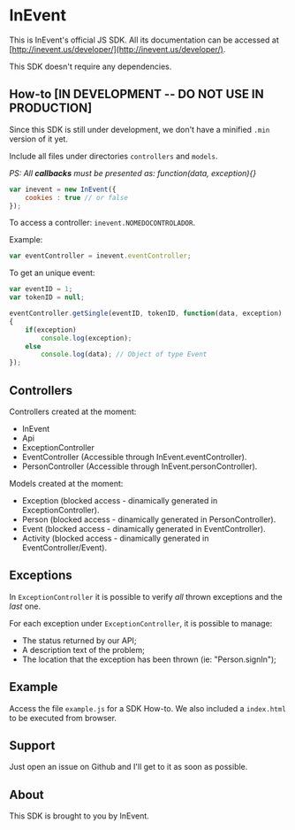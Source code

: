 InEvent
========


This is InEvent's official JS SDK. All its documentation can be accessed at [http://inevent.us/developer/](http://inevent.us/developer/).

This SDK doesn't require any dependencies.

How-to \[IN DEVELOPMENT -- DO NOT USE IN PRODUCTION\]
--------
Since this SDK is still under development, we don't have a minified `.min` version of it yet.

Include all files under directories `controllers` and `models`.

*PS: All __callbacks__ must be presented as: function(data, exception){}*

```js
var inevent = new InEvent({
	cookies : true // or false
});
```

To access a controller: `inevent.NOMEDOCONTROLADOR`.

Example:

```js
var eventController = inevent.eventController;
```

To get an unique event:

```js
var eventID = 1;
var tokenID = null;

eventController.getSingle(eventID, tokenID, function(data, exception)
{
	if(exception)
		console.log(exception);
	else
		console.log(data); // Object of type Event
});
```

Controllers
--------
Controllers created at the moment:
+ InEvent
+ Api
+ ExceptionController
+ EventController (Accessible through InEvent.eventController).
+ PersonController (Accessible through InEvent.personController).

Models created at the moment:
+ Exception (blocked access - dinamically generated in ExceptionController).
+ Person (blocked access - dinamically generated in PersonController).
+ Event (blocked access - dinamically generated in EventController).
+ Activity (blocked access - dinamically generated in EventController/Event).

Exceptions
--------
In `ExceptionController` it is possible to verify *all* thrown exceptions and the *last* one.

For each exception under `ExceptionController`, it is possible to manage:
- The status returned by our API;
- A description text of the problem;
- The location that the exception has been thrown (ie: "Person.signIn");

Example
--------
Access the file `example.js` for a SDK How-to. We also included a `index.html` to be executed from browser.

Support
--------
Just open an issue on Github and I'll get to it as soon as possible.

About
--------
This SDK is brought to you by InEvent.
